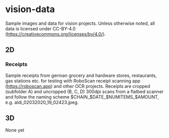 # vision-data
Sample images and data for vision projects. Unless otherwise noted, all data is licensed under CC-BY-4.0 (https://creativecommons.org/licenses/by/4.0/).

## 2D

### Receipts

Sample receipts from german grocery and hardware stores, restaurants, gas stations etc. for testing with RoboScan receipt scanning app (https://roboscan.app) and other OCR projects. Receipts are cropped (subfolder A) and uncropped (B, C, D) 300dpi scans from a flatbed scanner and follow the naming scheme $CHAIN_$DATE_$NUMITEMS_$AMOUNT, e.g. aldi_02032020_19_02423.jpeg.

## 3D

None yet
